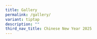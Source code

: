 ```yaml
---
title: Gallery
permalink: /gallery/
variant: tiptap
description: ""
third_nav_title: Chinese New Year 2025
---
```

<p></p>